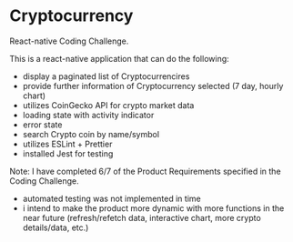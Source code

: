 # Cryptocurrency
React-native Coding Challenge.

This is a react-native application that can do the following:
- display a paginated list of Cryptocurrencires
- provide further information of Cryptocurrency selected (7 day, hourly chart)
- utilizes CoinGecko API for crypto market data
- loading state with activity indicator
- error state
- search Crypto coin by name/symbol
- utilizes ESLint + Prettier
- installed Jest for testing

Note:
I have completed 6/7 of the Product Requirements specified in the Coding Challenge.
- automated testing was not implemented in time
- i intend to make the product more dynamic with more functions in the near future (refresh/refetch data, interactive chart, more crypto details/data, etc.)
